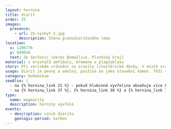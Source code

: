 ```yaml
---
layout: hornina
title: diorit
order: 25
images:
  presence:
    - url: 25-vyskyt-1.jpg
      description: Stěna granodioritového lomu
location:
  x: 1106776
  y: 849016
  text: Ze Smržovic (okres Domažlice, Plzeňský kraj)
material: z krystalů amfibolu, křemene a plagioklasu
story: Při variském vrásnění se srazily litosférické desky. V místě srážky vyrostly vysoké hory. Některé části zemské kůry byly zatlačeny do velké hloubky, kde se začaly tavit. V hloubce několika kilometrů pod variským horstvem vznikala velká tělesa žhavého magmatu, která velice pomalu chladla. Při chladnutí v magmatu vyrůstaly krystaly. Minerály, které začaly krystalizovat jako první, vytvořily pěkně tvarované krystaly. Hotový diorit pak musel dlouhé miliony let čekat, až jej odkryje eroze. 
usage: Diorit je pevný a odolný, používá se jako stavební kámen. Těží se v lomu, drtí se na menší kousky, které se pak třídí podle velikosti. Přidává se do betonových a asfaltových směsí pro stavební účely.
category: bohemikum
seeAlso: |
  - na {% hornina_link 21 %} - pokud hlubinná vyvřelina obsahuje více křemene než já, není to diorit, ale tonalit
  - na {% hornina_link 37 %}, {% hornina_link 38 %} a {% hornina_link 78 %} - tak nějak bych mohl vypadat, kdyby se magma dostalo až na povrch Země, moje složení se totiž podobá andezitu                                           
type:
  name: magmatity
  description: horniny vyvřelé
events:
  - description: vznik dioritu
    geologic-period: karbon
---
```


